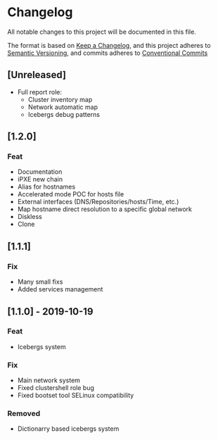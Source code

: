 # Changelog

All notable changes to this project will be documented in this file.

The format is based on [Keep a Changelog](https://keepachangelog.com/en/1.0.0/),
and this project adheres to [Semantic Versioning](https://semver.org/spec/v2.0.0.html),
and commits adheres to [Conventional Commits](https://www.conventionalcommits.org/en/v1.0.0/)

## [Unreleased]

- Full report role:
  - Cluster inventory map
  - Network automatic map
  - Icebergs debug patterns

## [1.2.0]
### Feat
- Documentation
- iPXE new chain
- Alias for hostnames
- Accelerated mode POC for hosts file
- External interfaces (DNS/Repositories/hosts/Time, etc.)
- Map hostname direct resolution to a specific global network
- Diskless
- Clone

## [1.1.1]
### Fix
- Many small fixs
- Added services management

## [1.1.0] - 2019-10-19
### Feat
- Icebergs system

### Fix
- Main network system
- Fixed clustershell role bug
- Fixed bootset tool SELinux compatibility

### Removed
- Dictionarry based icebergs system

